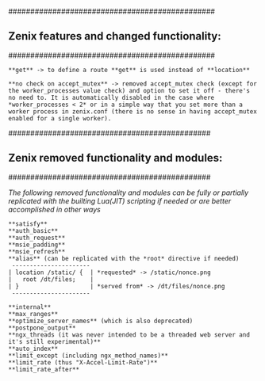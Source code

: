 ###############################################
## Zenix features and changed functionality: ##
###############################################

    **get** -> to define a route **get** is used instead of **location**

    **no check on accept_mutex** -> removed accept_mutex check (except for the worker_processes value check) and option to set it off - there's no need to. It is automatically disabled in the case where *worker_processes < 2* or in a simple way that you set more than a worker process in zenix.conf (there is no sense in having accept_mutex enabled for a single worker).
    
    
    
    
    




##############################################
## Zenix removed functionality and modules: ##
##############################################

*The following removed functionality and modules can be fully or partially replicated with the builting Lua(JIT) scripting if needed or are better accomplished in other ways*


	**satisfy**
	**auth_basic**
	**auth_request**
	**msie_padding**
	**msie_refresh**
	**alias** (can be replicated with the *root* directive if needed)
     ----------------------  
	| location /static/ {  | *requested* -> /static/nonce.png
	|   root /dt/files;    | 
	| }				       | *served from* -> /dt/files/nonce.png
     ----------------------
		    
    **internal**
    **max_ranges**
    **optimize_server_names** (which is also deprecated)
    **postpone_output**
    **ngx_threads (it was never intended to be a threaded web server and it's still experimental)**
    **auto_index**
	**limit_except (including ngx_method_names)**
	**limit_rate (thus "X-Accel-Limit-Rate")**
	**limit_rate_after**
